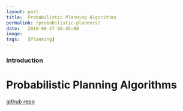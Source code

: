 ```yaml
---
layout: post
title:  Probabilistic Planning Algorithms
permalink: /probabilistic-planners/
date:   2019-08-27 08:45:00
image:  
tags:   [Planning]
---
```


### Introduction

# Probabilistic Planning Algorithms
[github repo](https://github.com/ashwath-karthikeyan/dubin-car-path-planning)